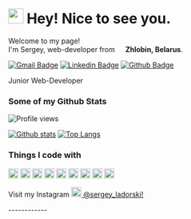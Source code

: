<h1><img src="https://emojis.slackmojis.com/emojis/images/1531849430/4246/blob-sunglasses.gif?1531849430" width="30"/> Hey! Nice to see you.</h1>  

<p>Welcome to my page! </br> I'm Sergey, web-developer from <img src="https://cdn-icons.flaticon.com/png/512/5315/premium/5315671.png?token=exp=1642942184~hmac=570f68e30cd022324e8fce8ceeb4ca64" width="13"/> <b>Zhlobin, Belarus</b>.</p>

[![Gmail Badge](https://img.shields.io/badge/-sergeyladorski@gmail.com-c14438?style=flat&logo=Gmail&logoColor=white&link=mailto:sergeyladorski@gmail.com)](mailto:sergeyladorski@gmail.com) [![Linkedin Badge](https://img.shields.io/badge/-sergeyladorski-0072b1?style=flat&logo=Linkedin&logoColor=white&link=https://www.linkedin.com/in/sergeyladorski/)](https://www.linkedin.com/in/sergeyladorski/)
[![Github Badge](https://img.shields.io/badge/-sergeyladorski-grey?style=flat&logo=github&logoColor=white&link=https://github.com/sergeyladorski/)](https://www.github.com/sergeyladorski/) 


<p align='left'>Junior Web-Developer</p>  

### Some of my Github Stats  

<p align=left> <img src=https://komarev.com/ghpvc/?username=sergeyladorski alt='Profile views' /> </p>

[![Github stats](https://github-readme-stats.vercel.app/api?username=sergeyladorski&show_icons=true&include_all_commits=true)](https://github.com/sergeyladorski/github-readme-stats)
[![Top Langs](https://github-readme-stats.vercel.app/api/top-langs/?username=sergeyladorski&layout=compact)](https://github.com/sergeyladorski/github-readme-stats)


<h3>Things I code with</h3>
<p>
	<img alt="html5" src="https://github.com/get-icon/geticon/blob/master/icons/html-5.svg" width="20px" height="20px" />  
	<img alt="css3" src="https://github.com/get-icon/geticon/blob/master/icons/css-3.svg" width="20px" height="20px" />  
	<img alt="javascript" src="https://github.com/get-icon/geticon/blob/master/icons/javascript.svg" width="20px" height="20px" />  
	<img alt="React" src="https://github.com/get-icon/geticon/blob/master/icons/react.svg" width="20px" height="20px" />  
	<img alt="Visual Studio Code" src="https://github.com/get-icon/geticon/blob/master/icons/visual-studio-code.svg" width="20px" height="20px" />
	<img alt="Figma" src="https://github.com/get-icon/geticon/blob/master/icons/figma.svg" width="20px" height="20px" /> 
	<img alt="git" src="https://github.com/get-icon/geticon/blob/master/icons/git.svg" width="20px" height="20px" />  
	<img alt="npm" src="https://github.com/get-icon/geticon/blob/master/icons/npm.svg" width="20px" height="20px" />  
	<img alt="Webpack" src="https://github.com/get-icon/geticon/blob/master/icons/webpack.svg" width="20px" height="20px" />  
</p>  


<p>Visit my Instagram <a href="https://www.instagram.com/sergey_ladorski/" target="_blank"><img src="https://upload.wikimedia.org/wikipedia/commons/thumb/e/e7/Instagram_logo_2016.svg/1024px-Instagram_logo_2016.svg.png" width="20"/> @sergey_ladorski!</a></p>
------------

